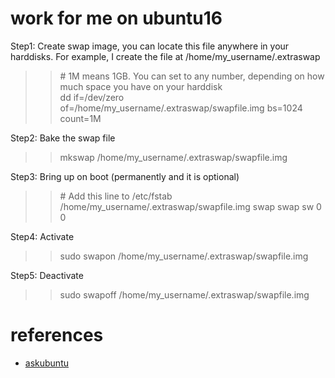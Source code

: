 # work for me on ubuntu16
Step1: Create swap image, you can locate this file anywhere in your harddisks. For example, I create the file at /home/my_username/.extraswap
>> \# 1M means 1GB. You can set to any number, depending on how much space you have on your harddisk  
>> dd if=/dev/zero of=/home/my_username/.extraswap/swapfile.img bs=1024 count=1M

Step2: Bake the swap file
>> mkswap /home/my_username/.extraswap/swapfile.img

Step3: Bring up on boot (permanently and it is optional)
>> \# Add this line to /etc/fstab  
>> /home/my_username/.extraswap/swapfile.img swap swap sw 0 0

Step4: Activate  
>> sudo swapon /home/my_username/.extraswap/swapfile.img

Step5: Deactivate  
>> sudo swapoff /home/my_username/.extraswap/swapfile.img

# references  
- [askubuntu](https://askubuntu.com/questions/178712/how-to-increase-swap-space)
